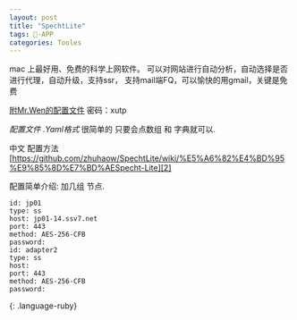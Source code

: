 ```yaml
---
layout: post
title: "SpechtLite"
tags: -APP
categories: Tooles
---
```


mac 上最好用、免费的科学上网软件。
可以对网站进行自动分析，自动选择是否进行代理，自动升级，支持ssr，
支持mail端FQ，可以愉快的用gmail，关键是免费


[附Mr.Wen的配置文件][1] 密码：xutp


*配置文件 .Yaml格式*
很简单的 只要会点数组 和 字典就可以.

中文 配置方法  
[https://github.com/zhuhaow/SpechtLite/wiki/%E5%A6%82%E4%BD%95%E9%85%8D%E7%BD%AESpecht-Lite][2]


配置简单介绍:
加几组 节点.


~~~
id: jp01
type: ss
host: jp01-14.ssv7.net
port: 443
method: AES-256-CFB
password: 
id: adapter2
type: ss
host: 
port: 443
method: AES-256-CFB
password: 
~~~
{: .language-ruby}



[1]:	https://pan.baidu.com/s/1dEHafHf
[2]:	https://github.com/zhuhaow/SpechtLite/wiki/%E5%A6%82%E4%BD%95%E9%85%8D%E7%BD%AESpecht-Lite